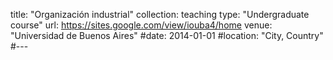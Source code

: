 title: "Organización industrial"
collection: teaching
type: "Undergraduate course"
url: https://sites.google.com/view/iouba4/home
venue: "Universidad de Buenos Aires"
#date: 2014-01-01
#location: "City, Country"
#---
